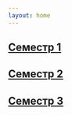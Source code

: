 ```yaml
---
layout: home
---
```


## [Семестр 1](/sem1/семестр)  
## [Семестр 2](/sem2/семестр)
## [Семестр 3](/sem3/semestr)  